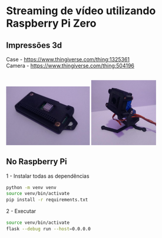 # Streaming de vídeo utilizando Raspberry Pi Zero

## Impressões 3d
Case - https://www.thingiverse.com/thing:1325361
<br>
Camera - https://www.thingiverse.com/thing:504196

<br>

<img src="static/case_raspberry.jpeg" style="width:45%">
<img src="static/suporte_camera.jpeg" style="width:35%">

<br>

## No Raspberry Pi
1 - Instalar todas as dependências
```bash
python -m venv venv
source venv/bin/activate
pip install -r requirements.txt
```

2 - Executar
```bash
source venv/bin/activate
flask --debug run --host=0.0.0.0
```
